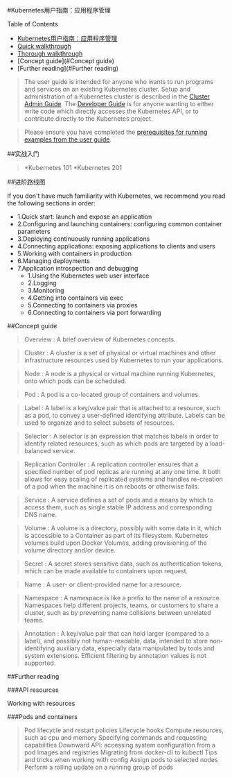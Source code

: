 #Kubernetes用户指南：应用程序管理

Table of Contents

- [Kubernetes用户指南：应用程序管理](#Kubernetes用户指南：应用程序管理)
 - [Quick walkthrough](#实战入门)
 - [Thorough walkthrough](#进阶路线)
 - [Concept guide](#Concept guide)
 - [Further reading](#Further reading)

>The user guide is intended for anyone who wants to run programs and services on an existing Kubernetes cluster. Setup and administration of a Kubernetes cluster is described in the [Cluster Admin Guide](http://kubernetes.io/v1.0/docs/admin/README.html). The [Developer Guide](http://kubernetes.io/v1.0/docs/devel/README.html) is for anyone wanting to either write code which directly accesses the Kubernetes API, or to contribute directly to the Kubernetes project.

>Please ensure you have completed the [prerequisites for running examples from the user guide](http://kubernetes.io/v1.0/docs/user-guide/prereqs.html).

##实战入门

>*Kubernetes 101
*Kubernetes 201

##进阶路线图

If you don't have much familiarity with Kubernetes, we recommend you read the following sections in order:

* 1.Quick start: launch and expose an application
* 2.Configuring and launching containers: configuring common     container parameters
* 3.Deploying continuously running applications
* 4.Connecting applications: exposing applications to clients and users
* 5.Working with containers in production
* 6.Managing deployments
* 7.Application introspection and debugging
    * 1.Using the Kubernetes web user interface
    * 2.Logging
    * 3.Monitoring
    * 4.Getting into containers via exec
    * 5.Connecting to containers via proxies
    * 6.Connecting to containers via port forwarding

##Concept guide

>Overview : A brief overview of Kubernetes concepts.

>Cluster : A cluster is a set of physical or virtual machines and other infrastructure resources used by Kubernetes to run your applications.

>Node : A node is a physical or virtual machine running Kubernetes, onto which pods can be scheduled.

>Pod : A pod is a co-located group of containers and volumes.

>Label : A label is a key/value pair that is attached to a resource, such as a pod, to convey a user-defined identifying attribute. Labels can be used to organize and to select subsets of resources.

>Selector : A selector is an expression that matches labels in order to identify related resources, such as which pods are targeted by a load-balanced service.

>Replication Controller : A replication controller ensures that a specified number of pod replicas are running at any one time. It both allows for easy scaling of replicated systems and handles re-creation of a pod when the machine it is on reboots or otherwise fails.

>Service : A service defines a set of pods and a means by which to access them, such as single stable IP address and corresponding DNS name.

>Volume : A volume is a directory, possibly with some data in it, which is accessible to a Container as part of its filesystem. Kubernetes volumes build upon Docker Volumes, adding provisioning of the volume directory and/or device.

>Secret : A secret stores sensitive data, such as authentication tokens, which can be made available to containers upon request.

>Name : A user- or client-provided name for a resource.

>Namespace : A namespace is like a prefix to the name of a resource. Namespaces help different projects, teams, or customers to share a cluster, such as by preventing name collisions between unrelated teams.

>Annotation : A key/value pair that can hold larger (compared to a label), and possibly not human-readable, data, intended to store non-identifying auxiliary data, especially data manipulated by tools and system extensions. Efficient filtering by annotation values is not supported.

##Further reading

###API resources

Working with resources

###Pods and containers

>Pod lifecycle and restart policies
Lifecycle hooks
Compute resources, such as cpu and memory
Specifying commands and requesting capabilities
Downward API: accessing system configuration from a pod
Images and registries
Migrating from docker-cli to kubectl
Tips and tricks when working with config
Assign pods to selected nodes
Perform a rolling update on a running group of pods